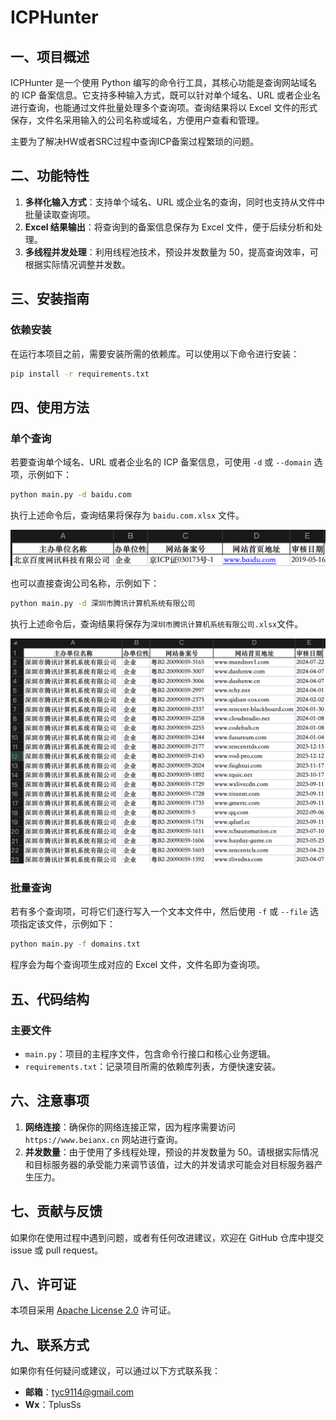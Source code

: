 # ICPHunter

## 一、项目概述

ICPHunter 是一个使用 Python 编写的命令行工具，其核心功能是查询网站域名的 ICP 备案信息。它支持多种输入方式，既可以针对单个域名、URL 或者企业名进行查询，也能通过文件批量处理多个查询项。查询结果将以 Excel 文件的形式保存，文件名采用输入的公司名称或域名，方便用户查看和管理。

主要为了解决HW或者SRC过程中查询ICP备案过程繁琐的问题。

## 二、功能特性

1. **多样化输入方式**：支持单个域名、URL 或企业名的查询，同时也支持从文件中批量读取查询项。
2. **Excel 结果输出**：将查询到的备案信息保存为 Excel 文件，便于后续分析和处理。
3. **多线程并发处理**：利用线程池技术，预设并发数量为 50，提高查询效率，可根据实际情况调整并发数。

## 三、安装指南

### 依赖安装

在运行本项目之前，需要安装所需的依赖库。可以使用以下命令进行安装：

```bash
pip install -r requirements.txt
```

## 四、使用方法

### 单个查询

若要查询单个域名、URL 或者企业名的 ICP 备案信息，可使用 `-d` 或 `--domain` 选项，示例如下：

```bash
python main.py -d baidu.com
```

执行上述命令后，查询结果将保存为 `baidu.com.xlsx` 文件。

![示例图片](https://github.com/TplusSs/ICPHunter/blob/main/img/baidu.png?raw=true)

也可以直接查询公司名称，示例如下：

```bash
python main.py -d 深圳市腾讯计算机系统有限公司
```

执行上述命令后，查询结果将保存为`深圳市腾讯计算机系统有限公司.xlsx`文件。

![示例图片](https://github.com/TplusSs/ICPHunter/blob/main/img/tencent.png?raw=true)

### 批量查询

若有多个查询项，可将它们逐行写入一个文本文件中，然后使用 `-f` 或 `--file` 选项指定该文件，示例如下：

```bash
python main.py -f domains.txt
```

程序会为每个查询项生成对应的 Excel 文件，文件名即为查询项。

## 五、代码结构

### 主要文件

- `main.py`：项目的主程序文件，包含命令行接口和核心业务逻辑。
- `requirements.txt`：记录项目所需的依赖库列表，方便快速安装。

## 六、注意事项

1. **网络连接**：确保你的网络连接正常，因为程序需要访问 `https://www.beianx.cn` 网站进行查询。
2. **并发数量**：由于使用了多线程处理，预设的并发数量为 50。请根据实际情况和目标服务器的承受能力来调节该值，过大的并发请求可能会对目标服务器产生压力。

## 七、贡献与反馈

如果你在使用过程中遇到问题，或者有任何改进建议，欢迎在 GitHub 仓库中提交 issue 或 pull request。

## 八、许可证

本项目采用 [Apache License 2.0](https://www.apache.org/licenses/LICENSE-2.0) 许可证。

## 九、联系方式

如果你有任何疑问或建议，可以通过以下方式联系我：

- **邮箱**：tyc9114@gmail.com
- **Wx**：TplusSs

